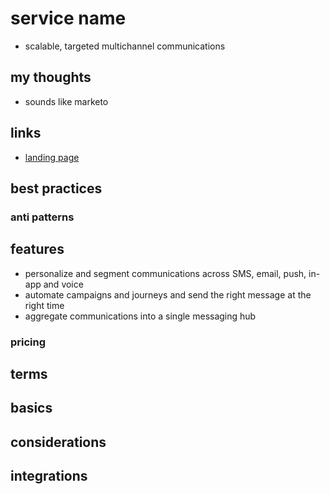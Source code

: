 # service name

- scalable, targeted multichannel communications

## my thoughts

- sounds like marketo

## links

- [landing page](https://aws.amazon.com/pinpoint/?did=ap_card&trk=ap_card)

## best practices

### anti patterns

## features

- personalize and segment communications across SMS, email, push, in-app and voice
- automate campaigns and journeys and send the right message at the right time
- aggregate communications into a single messaging hub

### pricing

## terms

## basics

## considerations

## integrations
